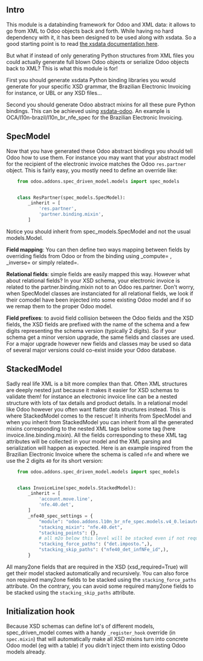 ## Intro

This module is a databinding framework for Odoo and XML data: it allows
to go from XML to Odoo objects back and forth. While having no hard
dependency with it, it has been designed to be used along with xsdata.
So a good starting point is to read [the xsdata documentation
here](https://xsdata.readthedocs.io/).

But what if instead of only generating Python structures from XML files
you could actually generate full blown Odoo objects or serialize Odoo
objects back to XML? This is what this module is for!

First you should generate xsdata Python binding libraries you would
generate for your specific XSD grammar, the Brazilian Electronic
Invoicing for instance, or UBL or any XSD files...

Second you should generate Odoo abstract mixins for all these pure
Python bindings. This can be achieved using
[xsdata-odoo](https://github.com/akretion/xsdata-odoo). An example is
OCA/l10n-brazil/l10n_br_nfe_spec for the Brazilian Electronic Invoicing.

## SpecModel

Now that you have generated these Odoo abstract bindings you should tell
Odoo how to use them. For instance you may want that your abstract model
for the recipient of the electronic invoice matches the Odoo 
`res.partner` object. This is fairly easy, you mostly need to define an
override like:

```python
    from odoo.addons.spec_driven_model.models import spec_models


    class ResPartner(spec_models.SpecModel):
        _inherit = [
            'res.partner',
            'partner.binding.mixin',
        ]
```

Notice you should inherit from spec_models.SpecModel and not the usual
models.Model.

**Field mapping**: You can then define two ways mapping between fields
by overriding fields from Odoo or from the binding using \_compute=
, \_inverse= or simply related=.

**Relational fields**: simple fields are easily mapped this way. However
what about relational fields? In your XSD schema, your electronic
invoice is related to the partner.binding.mixin not to an Odoo
res.partner. Don't worry, when SpecModel classes are instanciated for
all relational fields, we look if their comodel have been injected into
some existing Odoo model and if so we remap them to the proper Odoo
model.

**Field prefixes**: to avoid field collision between the Odoo fields and
the XSD fields, the XSD fields are prefixed with the name of the schema
and a few digits representing the schema version (typically 2 digits).
So if your schema get a minor version upgrade, the same fields and
classes are used. For a major upgrade however new fields and classes may
be used so data of several major versions could co-exist inside your
Odoo database.

## StackedModel

Sadly real life XML is a bit more complex than that. Often XML
structures are deeply nested just because it makes it easier for XSD
schemas to validate them! for instance an electronic invoice line can be
a nested structure with lots of tax details and product details. In a
relational model like Odoo however you often want flatter data structures
instead. This is where StackedModel comes to the rescue! It inherits
from SpecModel and when you inherit from StackedModel you can inherit
from all the generated mixins corresponding to the nested XML tags below
some tag (here invoice.line.binding.mixin). All the fields corresponding
to these XML tag attributes will be collected in your model and the XML
parsing and serialization will happen as expected.
Here is an example inspired from the Brazilian Electronic Invoice where
the schema is called `nfe` and where we use the 2 digits `40` for its
short version:


```python
    from odoo.addons.spec_driven_model.models import spec_models


    class InvoiceLine(spec_models.StackedModel):
        _inherit = [
            'account.move.line',
            'nfe.40.det',
        ]
        _nfe40_spec_settings = {
            "module": "odoo.addons.l10n_br_nfe_spec.models.v4_0.leiaute_nfe_v4_00",
            "stacking_mixin": "nfe.40.det",
            "stacking_points": {},
            # all m2o below this level will be stacked even if not required:
            "stacking_force_paths": ("det.imposto.",),
            "stacking_skip_paths": ("nfe40_det_infNFe_id",),
        }
```

All many2one fields that are required in the XSD (xsd_required=True)
will get their model stacked automatically and recursively. You can
also force non required many2one fields to be stacked using the
`stacking_force_paths` attribute. On the contrary, you can avoid some
required many2one fields to be stacked using the `stacking_skip_paths` attribute.

## Initialization hook

Because XSD schemas can define lot's of different models,
spec_driven_model comes with a handy `_register_hook` override (in `spec.mixin`)
that will automatically make all XSD mixins turn into concrete Odoo model
(eg with a table) if you didn't inject them into existing Odoo models already.
